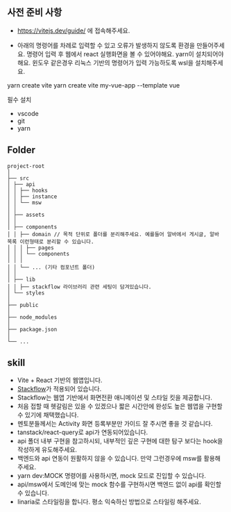 ## 사전 준비 사항
- https://vitejs.dev/guide/ 에 접속해주세요. 

- 아래의 명령어를 차례로 입력할 수 있고 오류가 발생하지 않도록 환경을 만들어주세요. 명령어 입력 후 웹에서 react 실행화면을 볼 수 있어야해요.
yarn이 설치되어야 해요. 윈도우 같은경우 리눅스 기반의 명령어가 입력 가능하도록 wsl을 설치해주세요.

yarn create vite
yarn create vite my-vue-app --template vue

필수 설치
- vscode
- git
- yarn

## Folder

```
project-root
│
├── src
│ ├── api
│ │ ├── hooks
│ │ ├── instance
│ │ └── msw
│ │
│ ├── assets
│ │
│ ├── components
│ │ ├── domain // 목적 단위로 폴더를 분리해주세요. 예를들어 알바에서 게시글, 알바 목록 이런형태로 분리할 수 있습니다.
│ │ │ ├── pages
│ │ │ └── components
│ │ │
│ │ └── ... (기타 컴포넌트 폴더)
│ │
│ ├── lib
│ │ ├── stackflow 라이브러리 관련 세팅이 담겨있습니다.
│ └── styles
│
├── public
│
├── node_modules
│
├── package.json
│
└── ...
```

## skill

- Vite + React 기반의 웹앱입니다.
- [Stackflow](https://stackflow.so/)가 적용되어 있습니다.
- Stackflow는 웹앱 기반에서 화면전환 애니메이션 및 스타일 킷을 제공합니다.
- 처음 접할 때 헷갈림은 있을 수 있겠으나 짧은 시간안에 완성도 높은 웹앱을 구현할 수 있기에 채택했습니다.
- 멘토분들께서는 Activity 화면 등록부분만 가이드 잘 주시면 좋을 것 같습니다.
- tanstack/react-query로 api가 연동되어있습니다.
- api 폴더 내부 구현을 참고하시되, 내부적인 깊은 구현에 대한 탐구 보다는 hook을 작성하게 유도해주세요.
- 백엔드와 api 연동이 원활하지 않을 수 있습니다. 만약 그런경우에 msw를 활용해주세요.
- yarn dev:MOCK 명령어를 사용하시면, mock 모드로 진입할 수 있습니다.
- api/msw에서 도메인에 맞는 mock 함수를 구현하시면 백엔드 없이 api를 확인할 수 있습니다.
- linaria로 스타일링을 합니다. 평소 익숙하신 방법으로 스타일링 해주세요.

